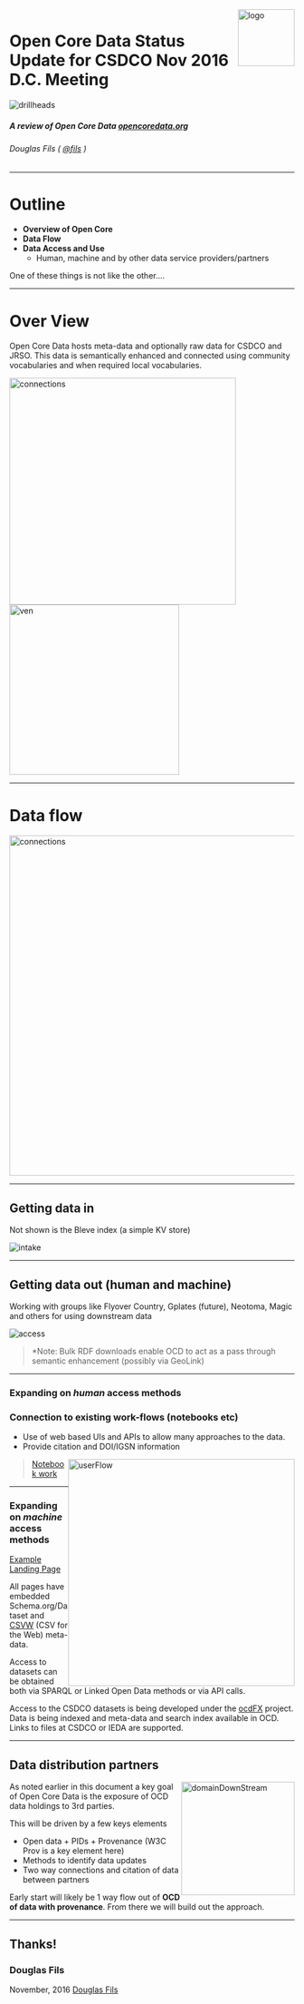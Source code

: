<!-- $theme: default -->
<!-- template: invert -->
<!-- page_number: true -->
<!-- footer: Talk at https://goo.gl/YFJol1 and screencast https://youtu.be/GjW_TrkUl0U -->

<img src="./media/logo22.png" alt="logo" style="float:right; width: 100px;"/>

Open Core Data Status Update for CSDCO Nov 2016 D.C. Meeting  
===
![drillheads](./media/drillHeads.jpg)  

##### A review of Open Core Data [opencoredata.org](http://opencoredata.org)
###### Douglas Fils ( [@fils](https://twitter.com/fils) )
--- 
# Outline

- **Overview of Open Core**
- **Data Flow**
- **Data Access and Use**
	- Human, machine and by other data service providers/partners

One of these things is not like the other....

---
# Over View

Open Core Data hosts meta-data and optionally raw data for CSDCO and JRSO.  This data is semantically enhanced and connected using community vocabularies and when required local vocabularies.  

<img src="./media/connections.png" alt="connections" style="width: 400px;"/>
<img src="./media/ven.png" alt="ven" style="width: 300px;"/>

---
# Data flow

<img src="./media/bubbles.png" alt="connections" style="align:right; height: 600px;"/>

---
## Getting data in
Not shown is the Bleve index (a simple KV store)

![intake](./media/intake.png)

---

## Getting data out (human and machine)

Working with groups like Flyover Country, Gplates (future), Neotoma, Magic and others for using downstream data

![access](./media/access.png)

> *Note: Bulk RDF downloads enable OCD to act as a pass through semantic enhancement (possibly via GeoLink)

---
### Expanding on *human* access methods
### Connection to existing work-flows (notebooks etc)

* Use of web based UIs and APIs to allow many approaches to the data.
* Provide citation and DOI/IGSN information

<img src="./media/userFlow.png" alt="userFlow" style="float:right;height: 400px;"/>

> [Notebook work](https://github.com/OpenCoreData/OpenCoreNotebooks)

---
### Expanding on *machine* access methods

[Example Landing Page](http://opencoredata.org/doc/dataset/2de213cc-ea25-435b-b46e-781bd60d9e5c)

All pages have embedded Schema.org/Dataset and [CSVW](https://www.w3.org/TR/2015/REC-tabular-data-model-20151217/) (CSV for the Web) meta-data.

Access to datasets can be obtained both via SPARQL or Linked Open Data methods or via API calls.  

Access to the CSDCO datasets is being developed under the [ocdFX](https://github.com/OpenCoreData/ocdFX) project.  Data is being indexed and meta-data and search index available in OCD.  Links to files at CSDCO or IEDA are supported. 

---
## Data distribution partners
<img src="./media/domainDownStream.png" alt="domainDownStream" style="float:right;height: 200px;"/>

As noted earlier in this document a key goal of Open Core Data is the exposure of OCD data holdings to 3rd parties.

This will be driven by a few keys elements

- Open data + PIDs + Provenance (W3C Prov is a key element here)
- Methods to identify data updates
- Two way connections and citation of data between partners

Early start will likely be 1 way flow out of **OCD of data with provenance**.  From there we will build out the approach.

---


## Thanks! 

### Douglas Fils

November, 2016 [Douglas Fils](https://github.com/fils)
